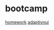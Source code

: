# bootcamp
[homework](https://ntktajhneyf.github.io/bootcamp/day01/index.html)
[adaptivnui](https://ntktajhneyf.github.io/bootcamp/01.02/index.html)
